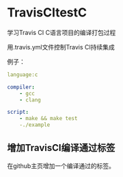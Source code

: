# TravisCItestC
学习Travis CI C语言项目的编译打包过程

用.travis.yml文件控制Travis CI持续集成

例子：

```yaml
language:c

compiler:
	- gcc
	- clang

script:
	- make && make test
	-./example
```



## 增加TravisCI编译通过标签

在github主页增加一个编译通过的标签。